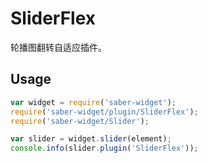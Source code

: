 SliderFlex
===

轮播图翻转自适应插件。

## Usage

``` javascript
var widget = require('saber-widget');
require('saber-widget/plugin/SliderFlex');
require('saber-widget/Slider');

var slider = widget.slider(element);
console.info(slider.plugin('SliderFlex'));
```

